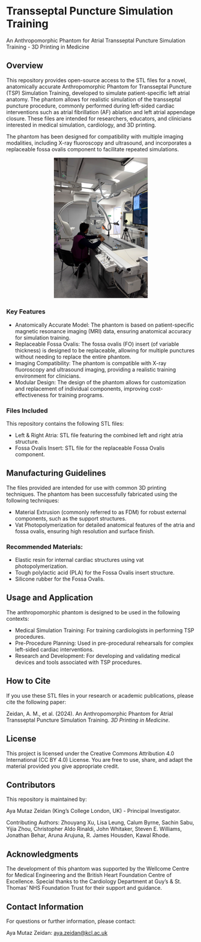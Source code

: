 # Transseptal Puncture Simulation Training
An Anthropomorphic Phantom for Atrial Transseptal Puncture Simulation Training - 3D Printing in Medicine

## Overview
This repository provides open-source access to the STL files for a novel, anatomically accurate Anthropomorphic Phantom for Transseptal Puncture (TSP) Simulation Training, developed to simulate patient-specific left atrial anatomy. The phantom allows for realistic simulation of the transseptal puncture procedure, commonly performed during left-sided cardiac interventions such as atrial fibrillation (AF) ablation and left atrial appendage closure. These files are intended for researchers, educators, and clinicians interested in medical simulation, cardiology, and 3D printing.

The phantom has been designed for compatibility with multiple imaging modalities, including X-ray fluoroscopy and ultrasound, and incorporates a replaceable fossa ovalis component to facilitate repeated simulations.

<p align="center">
  <img src="Simulation Training.png" alt="3D Printed TSP Phantom" width="250">
</p>

### Key Features
- Anatomically Accurate Model: The phantom is based on patient-specific magnetic resonance imaging (MRI) data, ensuring anatomical accuracy for simulation training.
- Replaceable Fossa Ovalis: The fossa ovalis (FO) insert (of variable thickness) is designed to be replaceable, allowing for multiple punctures without needing to replace the entire phantom.
- Imaging Compatibility: The phantom is compatible with X-ray fluoroscopy and ultrasound imaging, providing a realistic training environment for clinicians.
- Modular Design: The design of the phantom allows for customization and replacement of individual components, improving cost-effectiveness for training programs.

### Files Included
This repository contains the following STL files:

- Left & Right Atria: STL file featuring the combined left and right atria structure.
- Fossa Ovalis Insert: STL file for the replaceable Fossa Ovalis component.

## Manufacturing Guidelines
The files provided are intended for use with common 3D printing techniques. The phantom has been successfully fabricated using the following techniques:

- Material Extrusion (commonly referred to as FDM) for robust external components, such as the support structures.
- Vat Photopolymerization for detailed anatomical features of the atria and fossa ovalis, ensuring high resolution and surface finish.

### Recommended Materials:

- Elastic resin for internal cardiac structures using vat photopolymerization.
- Tough polylactic acid (PLA) for the Fossa Ovalis insert structure.
- Silicone rubber for the Fossa Ovalis.

## Usage and Application
The anthropomorphic phantom is designed to be used in the following contexts:

- Medical Simulation Training: For training cardiologists in performing TSP procedures.
- Pre-Procedure Planning: Used in pre-procedural rehearsals for complex left-sided cardiac interventions.
- Research and Development: For developing and validating medical devices and tools associated with TSP procedures.

## How to Cite
If you use these STL files in your research or academic publications, please cite the following paper:

Zeidan, A. M., et al. (2024). An Anthropomorphic Phantom for Atrial Transseptal Puncture Simulation Training. _3D Printing in Medicine_.

## License
This project is licensed under the Creative Commons Attribution 4.0 International (CC BY 4.0) License. You are free to use, share, and adapt the material provided you give appropriate credit.

## Contributors
This repository is maintained by:

Aya Mutaz Zeidan (King’s College London, UK) - Principal Investigator.

Contributing Authors: Zhouyang Xu, Lisa Leung, Calum Byrne, Sachin Sabu, Yijia Zhou, Christopher Aldo Rinaldi, John Whitaker, Steven E. Williams, Jonathan Behar, Aruna Arujuna, R. James Housden, Kawal Rhode.

## Acknowledgments
The development of this phantom was supported by the Wellcome Centre for Medical Engineering and the British Heart Foundation Centre of Excellence. Special thanks to the Cardiology Department at Guy’s & St. Thomas’ NHS Foundation Trust for their support and guidance.

## Contact Information
For questions or further information, please contact:

Aya Mutaz Zeidan: aya.zeidan@kcl.ac.uk

